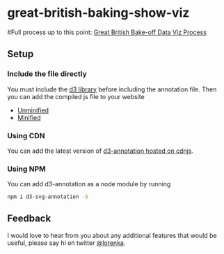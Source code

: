 # great-british-baking-show-viz

#Full process up to this point: [Great British Bake-off Data Viz Process](http://http://lorrainesawicki.com/projects/british-baking-technical-challenge/index-gbbo.php)

## Setup 
### Include the file directly

You must include the [d3 library](http://d3js.org/) before including the annotation file. Then you can add the compiled js file to your website

- [Unminified](https://github.com/susielu/d3-annotation/blob/master/d3-annotation.js)
- [Minified](https://github.com/susielu/d3-annotation/blob/master/d3-annotation.min.js)

### Using CDN

You can add the latest version of [d3-annotation hosted on cdnjs](https://cdnjs.com/libraries/d3-annotation).

### Using NPM

You can add d3-annotation as a node module by running

```bash
npm i d3-svg-annotation -S
```

## Feedback
I would love to hear from you about any additional features that would be useful, please say hi on twitter [@lorenka](https://www.twitter.com/lorenka).
